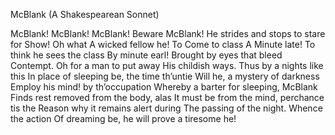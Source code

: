 McBlank
(A Shakespearean Sonnet)


McBlank! McBlank! McBlank! Beware McBlank!
He strides and stops to stare for Show! Oh what
A wicked fellow he! To Come to class
A Minute late! To think he sees the class
By minute earl! Brought by eyes that bleed
Contempt. Oh for a man to put away
His childish ways. Thus by a nights like this
In place of sleeping be, the time th’untie
Will he, a mystery of darkness
Employ his mind! by th’occupation
Whereby a barter for sleeping, McBlank
Finds rest removed from the body, alas
It must be from the mind, perchance tis the
Reason why it remains alert during
The passing of the night. Whence the action
Of dreaming be, he will prove a tiresome he!


